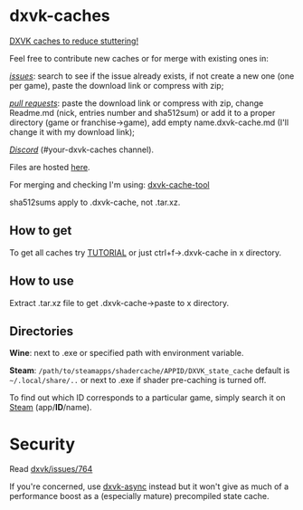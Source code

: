 # dxvk-caches
[DXVK caches to reduce stuttering!](https://github.com/doitsujin/dxvk#state-cache)

Feel free to contribute new caches or for merge with existing ones in:

[_issues_](https://github.com/begin-theadventure/dxvk-caches/issues/): search to see if the issue already exists, if not create a new one (one per game), paste the download link or compress with zip;

[_pull requests_](https://github.com/begin-theadventure/dxvk-caches/pulls): paste the download link or compress with zip, change Readme.md (nick, entries number and sha512sum) or add it to a proper directory (game or franchise->game), add empty name.dxvk-cache.md (I'll change it with my download link);

[_Discord_](https://discord.gg/RsYQ4UPwth) (#your-dxvk-caches channel).

Files are hosted [here](https://sam.nl.tab.digital/s/oZRKz5So2B8gbzY).

For merging and checking I'm using: [dxvk-cache-tool](https://github.com/DarkTigrus/dxvk-cache-tool)

sha512sums apply to .dxvk-cache, not .tar.xz.

## How to get
To get all caches try [TUTORIAL](https://github.com/begin-theadventure/get-dxvk-caches/blob/main/script/TUTORIAL.md) or just ctrl+f->.dxvk-cache in x directory.
## How to use
Extract .tar.xz file to get .dxvk-cache->paste to x directory.
## Directories
**Wine**: next to .exe or specified path with environment variable.

**Steam**: `/path/to/steamapps/shadercache/APPID/DXVK_state_cache` default is `~/.local/share/..` or next to .exe if shader pre-caching is turned off. 

To find out which ID corresponds to a particular game, simply search it on [Steam](https://store.steampowered.com/search/) (app/**ID**/name).
# Security
Read [dxvk/issues/764](https://github.com/doitsujin/dxvk/issues/764)

If you're concerned, use [dxvk-async](https://github.com/Sporif/dxvk-async) instead but it won't give as much of a performance boost as a (especially mature) precompiled state cache.
